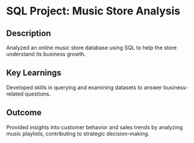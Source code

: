# SQL Project: Music Store Analysis  

## Description
Analyzed an online music store database using SQL to help the store understand its business growth.  

## Key Learnings
Developed skills in querying and examining datasets to answer business-related questions.  

## Outcome
Provided insights into customer behavior and sales trends by analyzing music playlists, contributing to strategic decision-making.
